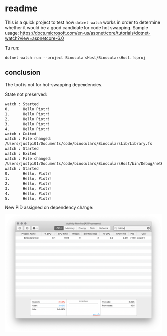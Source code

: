 # readme

This is a quick project to test how `dotnet watch` works in order to determine whether it would be a good candidate for code hot swapping. Sample usage: https://docs.microsoft.com/en-us/aspnet/core/tutorials/dotnet-watch?view=aspnetcore-6.0

Tu run:

```
dotnet watch run --project BinocularsHost/BinocularsHost.fsproj
```

## conclusion

The tool is not for hot-swapping dependencies.

State not preserved:

```
watch : Started
0.      Hello Piotr!
1.      Hello Piotr!
2.      Hello Piotr!
3.      Hello Piotr!
4.      Hello Piotr!
watch : Exited
watch : File changed: /Users/justpi01/Documents/code/binoculars/BinocularsLib/Library.fs
watch : Started
watch : Exited
watch : File changed: /Users/justpi01/Documents/code/binoculars/BinocularsHost/bin/Debug/net6.0/BinocularsLib.dll
watch : Started
0.      Hello, Piotr!
1.      Hello, Piotr!
2.      Hello, Piotr!
3.      Hello, Piotr!
4.      Hello, Piotr!
5.      Hello, Piotr!
```

New PID assigned on dependency change:

![pid](img/pid.png)